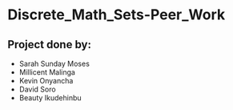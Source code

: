 # Discrete_Math_Sets-Peer_Work

## Project done by:

* Sarah Sunday Moses
* Millicent Malinga
* Kevin Onyancha
* David Soro
* Beauty Ikudehinbu
